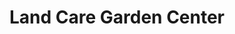 ---
title: "Land Care Garden Center"
url: /flower-mound/land-care-garden-center/
shop: Garten-Center
---
